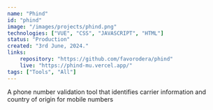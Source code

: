 ```yaml
---
name: "Phind"
id: "phind"
image: "/images/projects/phind.png"
technologies: ["VUE", "CSS", "JAVASCRIPT", "HTML"]
status: "Production"
created: "3rd June, 2024."
links:
    repository: "https://github.com/favorodera/phind"
    live: "https://phind-mu.vercel.app/"
tags: ["Tools", "All"]
---
```


A phone number validation tool that identifies carrier information and country of origin for mobile numbers